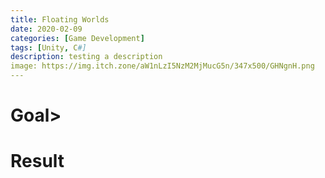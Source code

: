 ```yaml
---
title: Floating Worlds
date: 2020-02-09
categories: [Game Development]
tags: [Unity, C#]   
description: testing a description
image: https://img.itch.zone/aW1nLzI5NzM2MjMucG5n/347x500/GHNgnH.png
---
```


<h1>Goal></h1>

<h1>Result</h1>